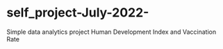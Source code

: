 # self_project-July-2022-
Simple data analytics project
Human Development Index and Vaccination Rate
